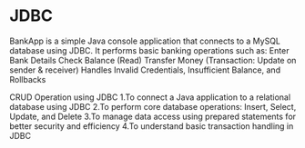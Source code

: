 # JDBC
BankApp is a simple Java console application that connects to a MySQL database using JDBC. It performs basic banking operations such as:
Enter Bank Details
Check Balance (Read)
Transfer Money (Transaction: Update on sender & receiver)
Handles Invalid Credentials, Insufficient Balance, and Rollbacks

CRUD Operation using JDBC
1.To connect a Java application to a relational database using JDBC
2.To perform core database operations: Insert, Select, Update, and Delete
3.To manage data access using prepared statements for better security and efficiency
4.To understand basic transaction handling in JDBC

